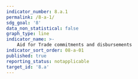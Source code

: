 ```yaml
---
indicator_number: 8.a.1
permalink: /8-a-1/
sdg_goal: '8'
data_non_statistical: false
graph_type: line
indicator_name: >-
    Aid for Trade commitments and disbursements
indicator_sort_order: 08-a-01
published: true
reporting_status: notapplicable
target_id: '8.a'
---
```

